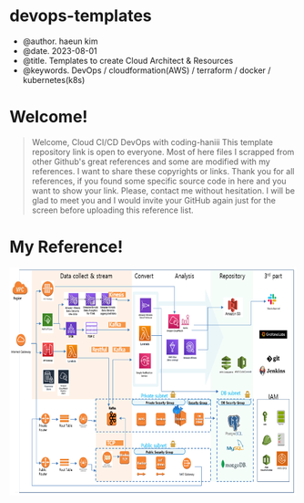 # devops-templates
 - @author. haeun kim
 - @date.   2023-08-01
 - @title.  Templates to create Cloud Architect & Resources  
 - @keywords.  DevOps / cloudformation(AWS) / terraform / docker / kubernetes(k8s)

# Welcome! 

> Welcome, Cloud CI/CD DevOps with coding-haniii 
> This template repository link is open to everyone.
> Most of here files I scrapped from other Github's great references and some are modified with my references. 
> I want to share these copyrights or links.
> Thank you for all references, if you found some specific source code in here and you want to show your link.
> Please, contact me without hesitation. 
> I will be glad to meet you and I would invite your GitHub again just for the screen before uploading this reference list.  

# My Reference! 

<p align="center">
  <img src="/AWS_STUDY_20230401.png" width="800" height="400">
</p>
